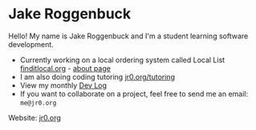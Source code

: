 # Jake Roggenbuck

Hello! My name is Jake Roggenbuck and I'm a student learning software development.

- Currently working on a local ordering system called Local List [finditlocal.org](http://finditlocal.org) - [about page](http://finditlocal.org/about)
- I am also doing coding tutoring [jr0.org/tutoring](https://jr0.org/tutoring)
- View my monthly [Dev Log](https://jr0.org/devlog)
- If you want to collaborate on a project, feel free to send me an email: `me@jr0.org`

Website: [jr0.org](https://jr0.org)
